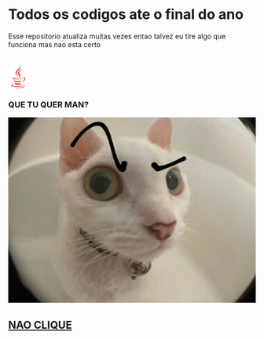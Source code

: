 # Todos os codigos ate o final do ano

Esse repositorio atualiza muitas vezes entao talvez eu tire algo que funciona mas nao esta certo

<div style="display: inline_block"><br>
  <img align="center" alt="Joao-js" height="50" width="40" src="https://raw.githubusercontent.com/devicons/devicon/master/icons/java/java-plain.svg">
</div>

<h3>QUE TU QUER MAN?</h3>

<picture><img src="https://github.com/joaoguilherme000/Java_code/blob/main/a.jpg" /></picture>


## [ NAO CLIQUE](https://media.tenor.com/qN6KhHtzLQwAAAAC/we-live-we-love-we-lie-my-honest-reaction.gif)
